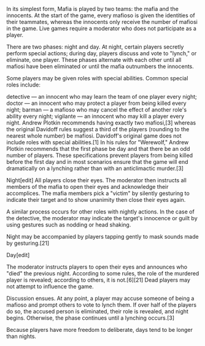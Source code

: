 In its simplest form, Mafia is played by two teams: the mafia and the innocents. At the start of the game, every mafioso is given the identities of their teammates, whereas the innocents only receive the number of mafiosi in the game. Live games require a moderator who does not participate as a player.

There are two phases: night and day. At night, certain players secretly perform special actions; during day, players discuss and vote to "lynch," or eliminate, one player. These phases alternate with each other until all mafiosi have been eliminated or until the mafia outnumbers the innocents.

Some players may be given roles with special abilities. Common special roles include:

detective — an innocent who may learn the team of one player every night;
doctor — an innocent who may protect a player from being killed every night;
barman — a mafioso who may cancel the effect of another role's ability every night;
vigilante — an innocent who may kill a player every night.
Andrew Plotkin recommends having exactly two mafiosi,[3] whereas the original Davidoff rules suggest a third of the players (rounding to the nearest whole number) be mafiosi. Davidoff's original game does not include roles with special abilities.[1] In his rules for "Werewolf," Andrew Plotkin recommends that the first phase be day and that there be an odd number of players. These specifications prevent players from being killed before the first day and in most scenarios ensure that the game will end dramatically on a lynching rather than with an anticlimactic murder.[3]

Night[edit]
All players close their eyes. The moderator then instructs all members of the mafia to open their eyes and acknowledge their accomplices. The mafia members pick a "victim" by silently gesturing to indicate their target and to show unanimity then close their eyes again.

A similar process occurs for other roles with nightly actions. In the case of the detective, the moderator may indicate the target's innocence or guilt by using gestures such as nodding or head shaking.

Night may be accompanied by players tapping gently to mask sounds made by gesturing.[21]

Day[edit]

The moderator instructs players to open their eyes and announces who "died" the previous night. According to some rules, the role of the murdered player is revealed; according to others, it is not.[6][21] Dead players may not attempt to influence the game.

Discussion ensues. At any point, a player may accuse someone of being a mafioso and prompt others to vote to lynch them. If over half of the players do so, the accused person is eliminated, their role is revealed, and night begins. Otherwise, the phase continues until a lynching occurs.[3]

Because players have more freedom to deliberate, days tend to be longer than nights.
